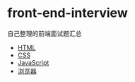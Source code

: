 # front-end-interview

自己整理的前端面试题汇总

- [HTML](./HTML.md)
- [CSS](./CSS.md)
- [JavaScript](./JavaScript.md)
- [浏览器](./浏览器.md)